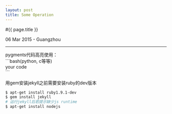 ```yaml
---
layout: post
title: Some Operation 
---
```


#{{ page.title }}  
<p class="meta">06 Mar 2015 - Guangzhou</p> 

---

pygments代码高亮使用：  
\`\`\`bash(python, c等等)  
your code  
\`\`\`  

用gem安装jekyll之前需要安装ruby的dev版本  

```bash
$ apt-get install ruby1.9.1-dev
$ gem install jekyll
# 运行jekyll后若提示缺少js runtime
$ apt-get install nodejs
```
